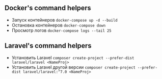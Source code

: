 ## Docker's command helpers
- Запуск контейнеров `docker-compose up -d --build`
- Остановка контейнеров `docker-compose down`
- Просмотр логов `docker-compose logs --tail 25`

## Laravel's command helpers
- Установить Laravel `composer create-project --prefer-dist laravel/laravel <NameProj>`
- Установить Laravel другой версии `composer create-project --prefer-dist laravel/laravel:^7.0 <NameProj>`